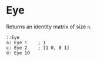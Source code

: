 # Eye

Returns an identity matrix of size `n`.

```L1
::Eye
a: Eye !    ; 1
c: Eye 2    ; [1 0, 0 1]
d: Eye 10
```